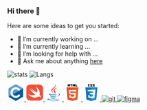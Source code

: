 ### Hi there 👋


<!--
**okgwknt/okgwknt** is a ✨ _special_ ✨ repository because its `README.md` (this file) appears on your GitHub profile.
-->

Here are some ideas to get you started:

- 🔭 I’m currently working on ...
- 🌱 I’m currently learning ...
- 🤔 I’m looking for help with ...
- 💬 Ask me about anything [here](https://github.com/okgwknt/okgwknt/issues)
  <!-- - 👯 I’m looking to collaborate on ... -->
  <!-- - 📫 How to reach me: ... -->
  <!-- - 😄 Pronouns: ... -->
  <!-- - ⚡ Fun fact: ... -->

<p align="left"> 
  <img alt="stats" height="150px" src="https://github-readme-stats.vercel.app/api?username=okgwknt&count_private=true&show_icons=true" />
  <img alt="Langs" height="150px" src="https://github-readme-stats.vercel.app/api/top-langs/?username=okgwknt&layout=compact&langs_count=8" />
</p>


<p align="left">
    <a href="https://www.cprogramming.com/" target="_blank"> <img src="https://raw.githubusercontent.com/devicons/devicon/master/icons/c/c-original.svg" alt="c" width="40" height="40"/> </a> 
    <a href="https://developer.apple.com/swift/" target="_blank"> <img src="https://raw.githubusercontent.com/devicons/devicon/master/icons/swift/swift-original.svg" alt="swift" width="40" height="40"/> </a>
    <a href="https://www.java.com" target="_blank"> <img src="https://raw.githubusercontent.com/devicons/devicon/master/icons/java/java-original.svg" alt="java" width="40" height="40"/> </a> 
    <a href="https://www.w3.org/html/" target="_blank"> <img src="https://raw.githubusercontent.com/devicons/devicon/master/icons/html5/html5-original-wordmark.svg" alt="html5" width="40" height="40"/> </a>
    <a href="https://www.w3schools.com/css/" target="_blank"> <img src="https://raw.githubusercontent.com/devicons/devicon/master/icons/css3/css3-original-wordmark.svg" alt="css3" width="40" height="40"/> </a> 
    <a href="https://git-scm.com/" target="_blank"> <img src="https://www.vectorlogo.zone/logos/git-scm/git-scm-icon.svg" alt="git" width="40" height="40"/> </a>
    <a href="https://www.figma.com/" target="_blank"> <img src="https://www.vectorlogo.zone/logos/figma/figma-icon.svg" alt="figma" width="40" height="40"/> </a> 
</p>

<!--
<img src="https://github-readme-stats.vercel.app/api/top-langs/?username=okgwknt&layout=compact&theme=dark">
  <a href="https://github.com/okgwknt/okgwknt/">
    <img src="https://komarev.com/ghpvc/?username=okgwknt" alt="okgwknt" />
  </a>
-->

